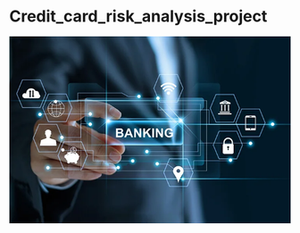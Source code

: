 # Credit_card_risk_analysis_project
![bank image](https://github.com/jyoti7770/Credit_card_risk_analysis_project/blob/main/bank%20img.webp)
